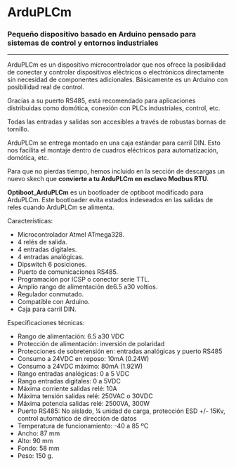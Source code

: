 # ArduPLCm #
### Pequeño dispositivo basado en Arduino pensado para sistemas de control y entornos industriales ###

----------

ArduPLCm es un dispositivo microcontrolador que nos ofrece la posibilidad de conectar y controlar dispositivos eléctricos o electrónicos directamente sin necesidad de componentes adicionales. Básicamente es un Arduino con posibilidad real de control.

Gracias a su puerto RS485, está recomendado para aplicaciones distribuidas como domótica, conexión con PLCs industriales, control, etc.

Todas las entradas y salidas son accesibles a través de robustas bornas de tornillo.

ArduPLCm se entrega montado en una caja estándar para carril DIN. Esto nos facilita el montaje dentro de cuadros eléctricos para automatización, domótica, etc.

Para que no pierdas tiempo, hemos incluido en la sección de descargas un nuevo skech que **convierte a tu ArduPLCm en esclavo Modbus RTU**.

**Optiboot_ArduPLCm** es un bootloader de optiboot modificado para ArduPLCm. Este bootloader evita estados indeseados en las salidas de reles cuando ArduPLCm se alimenta.

 

Características:

- Microcontrolador Atmel ATmega328.
- 4 relés de salida.
- 4 entradas digitales.
- 4 entradas analógicas.
- Dipswitch 6 posiciones.
- Puerto de comunicaciones RS485.
- Programación por ICSP o conector serie TTL.
- Amplio rango de alimentación de6.5 a30 voltios.
- Regulador conmutado.
- Compatible con Arduino.
- Caja para carril DIN.


Especificaciones técnicas:

- Rango de alimentación: 6.5 a30 VDC
- Protección de alimentación: inversión de polaridad
- Protecciones de sobretensión en: entradas analógicas y puerto RS485
- Consumo a 24VDC en reposo: 10mA (0.24W)
- Consumo a 24VDC máximo: 80mA (1.92W)
- Rango entradas analógicas: 0 a 5 VDC
- Rango entradas digitales: 0 a 5VDC
- Máxima corriente salidas relé: 10A
- Máxima tensión salidas relé: 250VAC o 30VDC
- Máxima potencia salidas relé: 2500VA, 300W
- Puerto RS485: No aislado, ¼ unidad de carga, protección ESD +/- 15Kv, control automático de dirección de datos
- Temperatura de funcionamiento: -40 a 85 ºC
- Ancho: 87 mm
- Alto: 90 mm
- Fondo: 58 mm
- Peso: 150 g.